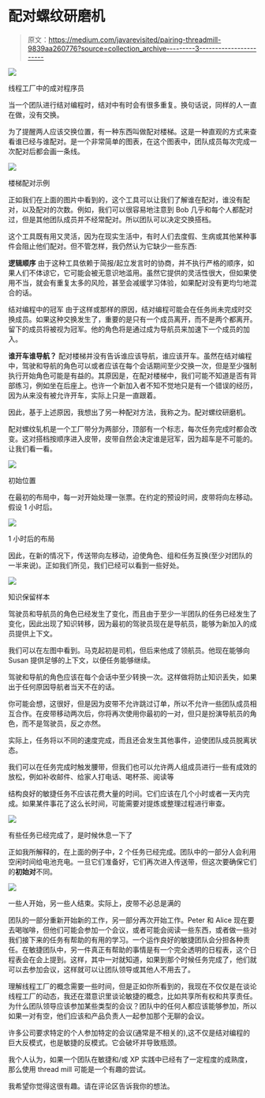 # 配对螺纹研磨机

> 原文：<https://medium.com/javarevisited/pairing-threadmill-9839aa260776?source=collection_archive---------3----------------------->

![](img/1cc0612f05eb2f17c4550edfaaad9a59.png)

线程工厂中的成对程序员

当一个团队进行结对编程时，结对中有时会有很多重复。换句话说，同样的人一直在做，没有交换。

为了提醒两人应该交换位置，有一种东西叫做配对楼梯。这是一种直观的方式来查看谁已经与谁配对。是一个非常简单的图表，在这个图表中，团队成员每次完成一次配对后都会画一条线。

![](img/3278d987f2a080fb263a302d57e5e71b.png)

楼梯配对示例

正如我们在上面的图片中看到的，这个工具可以让我们了解谁在配对，谁没有配对，以及配对的次数。例如，我们可以很容易地注意到 Bob 几乎和每个人都配对过，但是其他团队成员并不经常配对。所以团队可以决定交换搭档。

这个工具既有用又灵活，因为在现实生活中，有时人们去度假、生病或其他某种事件会阻止他们配对。但不管怎样，我仍然认为它缺少一些东西:

**逻辑顺序** 由于这种工具依赖于简报/起立发言时的协商，并不执行严格的顺序，如果人们不体谅它，它可能会被无意识地滥用。虽然它提供的灵活性很大，但如果使用不当，就会有重复太多的风险，甚至会减缓学习体验，如果配对没有更均匀地混合的话。

结对编程中的冠军
由于这样或那样的原因，结对编程可能会在任务尚未完成时交换成员。如果这种交换发生了，重要的是只有一个成员离开，而不是两个都离开。留下的成员将被视为冠军。他的角色将是通过成为导航员来加速下一个成员的加入。

**谁开车谁导航？**
配对楼梯并没有告诉谁应该导航，谁应该开车。虽然在结对编程中，驾驶和导航的角色可以或者应该在每个会话期间至少交换一次，但是至少强制执行开始角色可能是有益的。其原因是，在配对楼梯中，我们可能不知道是否有背部练习，例如坐在后座上。也许一个新加入者不知不觉地只是有一个错误的经历，因为从来没有被允许开车，实际上只是一直跟着。

因此，基于上述原因，我想出了另一种配对方法，我称之为。配对螺纹研磨机。

配对螺纹轧机是一个工厂带分为两部分，顶部有一个标志，每次任务完成时都会改变。这对搭档按顺序进入皮带，皮带自然会决定谁是冠军，因为超车是不可能的。让我们看一看。

![](img/bcb2518fb4c879c3f98b85491685f2da.png)

初始位置

在最初的布局中，每一对开始处理一张票。在约定的预设时间，皮带将向左移动。假设 1 小时后。

![](img/0eb98fefd851f0270c53b6fb6568eaed.png)

1 小时后的布局

因此，在新的情况下，传送带向左移动，迫使角色、组和任务互换(至少对团队的一半来说)。正如我们所见，我们已经可以看到一些好处。

![](img/7fd7c81d2d3d9a6d4b2287aa5dbc36ae.png)

知识保留样本

驾驶员和导航员的角色已经发生了变化，而且由于至少一半团队的任务已经发生了变化，因此出现了知识转移，因为最初的驾驶员现在是导航员，能够为新加入的成员提供上下文。

我们可以在左图中看到。马克起初是司机，但后来他成了领航员。他现在能够向 Susan 提供足够的上下文，以便任务能够继续。

驾驶和导航的角色应该在每个会话中至少转换一次。这样做将防止知识丢失，如果出于任何原因导航者当天不在的话。

你可能会想，这很好，但是因为皮带不允许跳过订单，所以不允许一些团队成员相互合作。在皮带移动两次后，你将再次使用你最初的一对，但只是扮演导航员的角色，而不是驾驶员，反之亦然。

实际上，任务将以不同的速度完成，而且还会发生其他事件，迫使团队成员脱离状态。

我们可以在任务完成时触发腰带，但我们也可以允许两人组成员进行一些有成效的放松，例如补收邮件、给家人打电话、喝杯茶、阅读等

结构良好的敏捷任务不应该花费大量的时间。它们应该在几个小时或者一天内完成。如果某件事花了这么长时间，可能需要对提炼或整理过程进行审查。

![](img/b727e6330dd898af48e5a0729c90be46.png)

有些任务已经完成了，是时候休息一下了

正如我所解释的，在上面的例子中，2 个任务已经完成。团队中的一部分人会利用空闲时间给电池充电。一旦它们准备好，它们再次进入传送带，但这次要确保它们的**初始对**不同。

![](img/2502671625c6e2d71c43630d7dcd503c.png)

一些人开始，另一些人结束。实际上，皮带不必总是满的

团队的一部分重新开始新的工作，另一部分再次开始工作。Peter 和 Alice 现在要去喝咖啡，但他们可能会参加一个会议，或者可能会阅读一些东西，或者做一些对我们接下来的任务有帮助的有用的学习。一个运作良好的敏捷团队会分担各种责任。在敏捷团队中，另一件真正有帮助的事情是有一个完全透明的日程表，这个日程表会在会上提到。这样，其中一对就知道，如果到那个时候任务完成了，他们就可以去参加会议，这样就可以让团队领导或其他人不用去了。

理解线程工厂的概念需要一些时间，但是正如你所看到的，我现在不仅仅是在谈论线程工厂的动态，我还在潜意识里谈论敏捷的概念，比如共享所有权和共享责任。为什么团队领导应该参加某些类型的会议？团队中的任何人都应该能够参加，所以如果一对有空，他们应该和产品负责人一起参加那个无聊的会议。

许多公司要求特定的个人参加特定的会议(通常是不相关的),这不仅是结对编程的巨大反模式，也是敏捷的反模式。它会破坏并导致瓶颈。

我个人认为，如果一个团队在敏捷和/或 XP 实践中已经有了一定程度的成熟度，那么使用 thread mill 可能是一个有趣的尝试。

我希望你觉得这很有趣。请在评论区告诉我你的想法。
